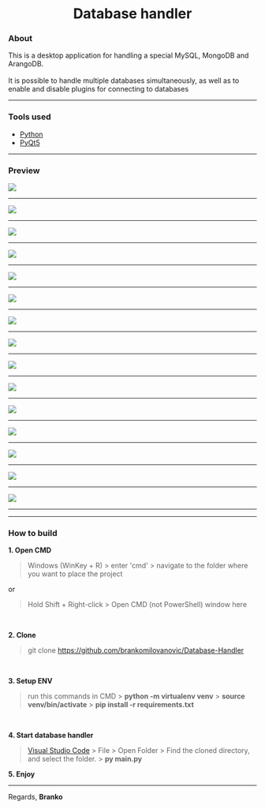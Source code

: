 <h1 align="center">Database handler</h1>

### About
This is a desktop application for handling a special MySQL, MongoDB and ArangoDB.
<br><br>
It is possible to handle multiple databases simultaneously, as well as to enable and disable plugins for connecting to databases

<hr>

### Tools used
- [Python](https://www.python.org/downloads/)
- [PyQt5](https://pypi.org/project/PyQt5)

<hr>

### Preview
<kbd><img src="https://github.com/brankomilovanovic/Database-Handler/assets/87083680/991f65fd-f607-4efd-ac4d-c3dd78a0c9df"></kbd><hr>
<kbd><img src="https://github.com/brankomilovanovic/Database-Handler/assets/87083680/cf977cd2-e35f-4794-9519-cfc06573c951"></kbd><hr>
<kbd><img src="https://github.com/brankomilovanovic/Database-Handler/assets/87083680/9b7d10aa-ba00-4a31-a110-ac1df045b401"></kbd><hr>
<kbd><img src="https://github.com/brankomilovanovic/Database-Handler/assets/87083680/ce0ad190-4614-4d77-b3be-b8e398b0f55e"></kbd><hr>
<kbd><img src="https://github.com/brankomilovanovic/Database-Handler/assets/87083680/718a04ef-aedf-47fe-91d4-b37c3b3a3fed"></kbd><hr>
<kbd><img src="https://github.com/brankomilovanovic/Database-Handler/assets/87083680/eaf2f8d7-a842-4b75-8909-76028342bcae"></kbd><hr>
<kbd><img src="https://github.com/brankomilovanovic/Database-Handler/assets/87083680/2768aa4c-91dc-47d7-bce8-13bb8f3ca7dd"></kbd><hr>
<kbd><img src="https://github.com/brankomilovanovic/Database-Handler/assets/87083680/470d0c82-a4d3-4194-bd84-19a6c3a9232d"></kbd><hr>
<kbd><img src="https://github.com/brankomilovanovic/Database-Handler/assets/87083680/ecdf0169-fc09-4b2c-ac16-e8dfe6c6f600"></kbd><hr>
<kbd><img src="https://github.com/brankomilovanovic/Database-Handler/assets/87083680/d304aea2-7369-4982-b089-1280f956aad2"></kbd><hr>
<kbd><img src="https://github.com/brankomilovanovic/Database-Handler/assets/87083680/fe4735ca-4a5b-4f95-85f8-738bbc99e01d"></kbd><hr>
<kbd><img src="https://github.com/brankomilovanovic/Database-Handler/assets/87083680/418cd6df-ff66-4c2f-a411-7905d297ac01"></kbd><hr>
<kbd><img src="https://github.com/brankomilovanovic/Database-Handler/assets/87083680/1ea7ae94-ae85-487a-8642-c8d6ab96d8d2"></kbd><hr>
<kbd><img src="https://github.com/brankomilovanovic/Database-Handler/assets/87083680/2f1456c1-61a3-4db9-95c1-4ebd6719414b"></kbd><hr>
<kbd><img src="https://github.com/brankomilovanovic/Database-Handler/assets/87083680/979cb4cd-b34e-4fd6-bbd2-adec03bebd9a"></kbd><hr>

<hr>

### How to build
**1. Open CMD**
<br>
> Windows (WinKey + R) > enter 'cmd' > navigate to the folder where you want to place the project

or<br>
> Hold Shift + Right-click > Open CMD (not PowerShell) window here
<br>

**2. Clone**
<br>
> git clone https://github.com/brankomilovanovic/Database-Handler
<br>

**3. Setup ENV**
<br>
> run this commands in CMD > **python -m virtualenv venv** > **source venv/bin/activate** > **pip install -r requirements.txt**
<br>

**4. Start database handler**
> [Visual Studio Code](https://code.visualstudio.com) > File > Open Folder > Find the cloned directory, and select the folder. > **py main.py**

**5. Enjoy**

<hr>

Regards, **Branko**
